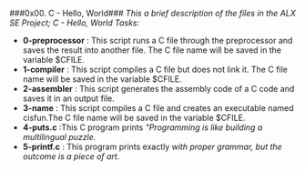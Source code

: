 ###0x00. C - Hello, World###
*This a brief description of the files in the ALX SE Project; C - Hello, World Tasks:*

- **0-preprocessor** : This script runs a C file through the preprocessor and saves the result into another file. The C file name will be saved in the variable $CFILE.
- **1-compiler** : This script compiles a C file but does not link it. The C file name will be saved in the variable $CFILE.
- **2-assembler** : This script generates the assembly code of a C code and saves it in an output file.
- **3-name** : This script compiles a C file and creates an executable named cisfun.The C file name will be saved in the variable $CFILE.
- **4-puts.c** :This C program prints *"Programming is like building a multilingual puzzle.*
- **5-printf.c** : This program prints exactly *with proper grammar, but the outcome is a piece of art*.

